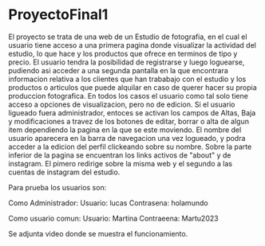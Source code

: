 # ProyectoFinal1
El proyecto se trata de una web de un Estudio de fotografia, en el cual el usuario tiene acceso a una primera pagina donde visualizar la actividad del estudio, 
lo que hace y los productos que ofrece en terminos de tipo y precio.
El usuario tendra la posibilidad de registrarse y luego loguearse, pudiendo asi acceder a una segunda pantalla en la que encontrara informacion relativa a 
los clientes que han trababajo con el estudio y los productos o articulos que puede alquilar en caso de querer hacer su propia produccion fotografica.
En todos los casos el usuario como tal solo tiene acceso a opciones de visualizacion, pero no de edicion.
Si el usuario ligueado fuera administrador, entoces se activan los campos de Altas, Baja y modificaciones a travez de los botones de editar, borrar o alta de algun item
dependiendo la pagina en la que se este moviendo.
El nombre del usuario aparecera en la barra de navegacion una vez logueado, y podra acceder a la edicion del perfil clickeando sobre su nombre.
Sobre la parte inferior de la pagina se encuentran los links activos de "about" y de instagram. El pimero redirige sobre la misma web y el segundo a las cuentas de instagram
del estudio.

Para prueba los usuarios son:

Como Administrador:
                    Usuario: lucas
                    Contrasena: holamundo

Como usuario comun:
                    Usuario: Martina
                    Contraeena: Martu2023

Se adjunta video donde se muestra el funcionamiento.
      
          
